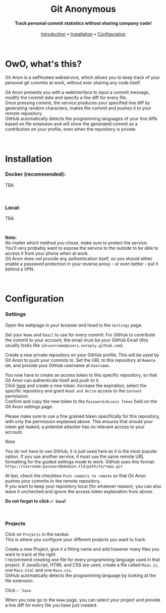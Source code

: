 <div align="center">
    <h1>Git Anonymous</h1>
    <h4>Track personal commit statistics without sharing company code!</h4>
    <div>
        <a href="#owo-whats-this">Introduction</a> •
        <a href="#installation">Installation</a> •
        <a href="#configuration">Configuration</a>
    </div>
    <!-- <img src="./.github/img/demo.png"> -->
</div>

&nbsp;

# OwO, what's this?
Git Anon is a selfhosted webservice, which allows you to keep track of your personal git commits at work, without ever sharing any code itself.  

<!-- TODO: Screenshots -->

Git Anon presents you with a webinterface to input a commit message, modify the commit date and specify a line diff for every file.  
Once pressing commit, the service produces your specified line diff by generating random characters, makes the commit and pushes it to your remote repository.  
GitHub automatically detects the programming languages of your line diffs based on file extension and will show the generated commit as a contribution on your profile, even when the repository is private.

&nbsp;

# Installation
### Docker (recommended):
TBA

&nbsp;

### Local:
TBA

&nbsp;

**Note:**  
No matter which method you chose, make sure to protect the service.  
You'll very probably want to expose the service to the outside to be able to access it from your phone when at work.  
Git Anon does not provide any authentication itself, so you should either enable a password protection in your reverse proxy - or even better - put it behind a VPN.

&nbsp;

# Configuration
### Settings
Open the webpage in your browser and head to the `Settings` page.  

Set your `Name` and `Email` to use for every commit. For GitHub to contribute the commit to your account, the email must be your GitHub Email (this usually looks like `id+username@users.noreply.github.com`).  

Create a new private repository on your GitHub profile. This will be used by Git Anon to push your commits to.
Set the URL to this repository at `Remote URL` and provide your GitHub username at `Username`.  

You now have to create an access token to this specific repository, so that Git Anon can authenticate itself and push to it.  
Click [here](https://github.com/settings/personal-access-tokens/new) and create a new token. Increase the expiration, select the specific repository and grant `Read and Write` access to the `Content` permission.  
Confirm and copy the new token to the `Password/Access Token` field on the Git Anon settings page.  

Please make sure to use a fine grained token specifically for this repository, with only the permission explained above. This ensures that should your token get leaked, a potential attacker has no relevant access to your account.

> [!NOTE]  
> You do not have to use GitHub, it is just used here as it is the most popular option. If you use another service, it must use the same remote URL formatting for the guided settings mode to work. GitHub uses this format:  
> `https://username:password@domain.tld/path/to/repo.git`

At last, check the checkbox `Push commits to remote` so that Git Anon pushes your commits to the remote repository.  
If you want to keep your repository local (for whatever reason), you can also leave it unchecked and ignore the access token explanation from above.

**Do not forget to click `✅ Save`!**

&nbsp;

### Projects
Click on `Projects` in the navbar.  
This is where you configure your different projects you want to track.

Create a new Project, give it a fitting name and add however many files you want to track at the right.  
I recommend creating one file for every programming language used in that project. If JavaScript, HTML and CSS are used, create a file called `Main.js`, one `Main.html` and one `Main.css`.  
GitHub automatically detects the programming language by looking at the file extension.

Click `✅ Save`.

When you now go to the `Home` page, you can select your project and provide a line diff for every file you have just created.
